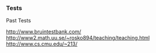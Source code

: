 ### Tests

Past Tests

http://www.bruintestbank.com/
http://www2.math.uu.se/~rosko894/teaching/teaching.html
http://www.cs.cmu.edu/~213/

